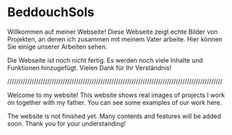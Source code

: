 # BeddouchSols

Willkommen auf meiner Webseite!
Diese Webseite zeigt echte Bilder von Projekten, an denen ich zusammen mit meinem Vater arbeite.
Hier können Sie einige unserer Arbeiten sehen.

Die Webseite ist noch nicht fertig. Es werden noch viele Inhalte und Funktionen hinzugefügt.
Vielen Dank für Ihr Verständnis!

/////////////////////////////////////////////////////////////////////////////////////////////////

Welcome to my website!
This website shows real images of projects I work on together with my father.
You can see some examples of our work here.

The website is not finished yet. Many contents and features will be added soon.
Thank you for your understanding!
